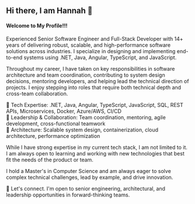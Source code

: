 ## Hi there, I am Hannah 👋

#### Welcome to My Profile!!!

Experienced Senior Software Engineer and Full-Stack Developer with 14+ years of delivering robust, scalable, and high-performance software solutions across industries. I specialize in designing and implementing end-to-end systems using .NET, Java, Angular, TypeScript, and JavaScript.

Throughout my career, I have taken on key responsibilities in software architecture and team coordination, contributing to system design decisions, mentoring developers, and helping lead the technical direction of projects. I enjoy stepping into roles that require both technical depth and cross-team collaboration.

🧠 Tech Expertise: .NET, Java, Angular, TypeScript, JavaScript, SQL, REST APIs, Microservices, Docker, Azure/AWS, CI/CD  
👥 Leadership & Collaboration: Team coordination, mentoring, agile development, cross-functional teamwork  
🧩 Architecture: Scalable system design, containerization, cloud architecture, performance optimization

While I have strong expertise in my current tech stack, I am not limited to it. I am always open to learning and working with new technologies that best fit the needs of the product or team.

I hold a Master's in Computer Science and am always eager to solve complex technical challenges, lead by example, and drive innovation.

📩 Let's connect. I'm open to senior engineering, architectural, and leadership opportunities in forward-thinking teams.


<!--
**hannahzhang02154287/hannahzhang02154287** is a ✨ _special_ ✨ repository because its `README.md` (this file) appears on your GitHub profile.

Here are some ideas to get you started:

- 🔭 I’m currently working on ...
- 🌱 I’m currently learning ...
- 👯 I’m looking to collaborate on ...
- 🤔 I’m looking for help with ...
- 💬 Ask me about ...
- 📫 How to reach me: ...
- 😄 Pronouns: ...
- ⚡ Fun fact: ...
-->
